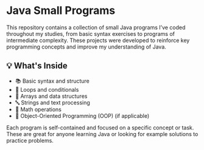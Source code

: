 # Java Small Programs

This repository contains a collection of small Java programs I’ve coded throughout my studies, from basic syntax exercises to programs of intermediate complexity. These projects were developed to reinforce key programming concepts and improve my understanding of Java.

## 💡 What's Inside

- 📚 Basic syntax and structure
- 🔁 Loops and conditionals
- 🧮 Arrays and data structures
- 🔤 Strings and text processing
- 🔢 Math operations
- 🧰 Object-Oriented Programming (OOP) (if applicable)

Each program is self-contained and focused on a specific concept or task. These are great for anyone learning Java or looking for example solutions to practice problems.
